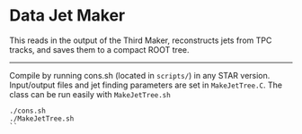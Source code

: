 # Data Jet Maker

This reads in the output of the Third Maker, reconstructs jets from TPC tracks, and saves them to a compact ROOT tree.

---

Compile by running cons.sh (located in `scripts/`) in any STAR version. Input/output files and jet finding parameters are set in `MakeJetTree.C`. The class can be run easily with `MakeJetTree.sh`

```
./cons.sh
./MakeJetTree.sh
``
